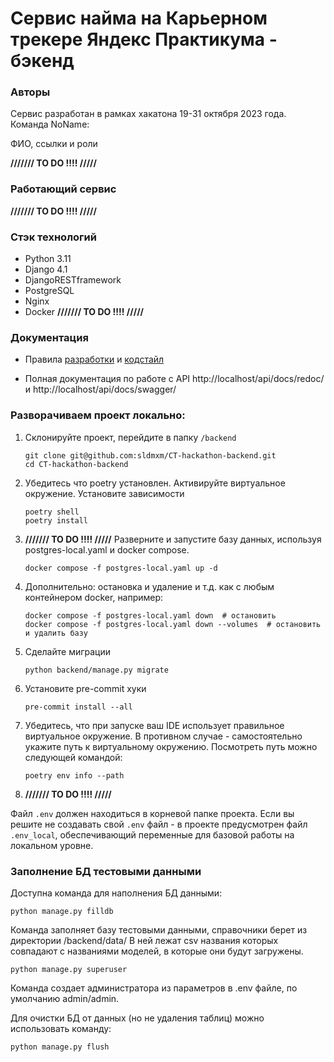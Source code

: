 # Сервис найма на Карьерном трекере Яндекс Практикума - бэкенд

### Авторы
Сервис разработан в рамках хакатона 19-31 октября 2023 года.
Команда NoName:

ФИО, ссылки и роли

**/////// TO DO !!!! /////**

### Работающий сервис
**/////// TO DO !!!! /////**

### Cтэк технологий
- Python 3.11
- Django 4.1
- DjangoRESTframework
- PostgreSQL
- Nginx
- Docker
**/////// TO DO !!!! /////**

### Документация
- Правила [разработки](/docs/dev_rules.md) и [кодстайл](/docs/codestyle.md)

- Полная документация по работе с API http://localhost/api/docs/redoc/ и http://localhost/api/docs/swagger/

### Разворачиваем проект локально:
1. Склонируйте проект, перейдите в папку `/backend`
    ```shell
    git clone git@github.com:sldmxm/CT-hackathon-backend.git
    cd CT-hackathon-backend
    ```
2. Убедитесь что poetry установлен. Активируйте виртуальное окружение. Установите зависимости
    ```shell
    poetry shell
    poetry install
    ```
3. **/////// TO DO !!!! /////**
Разверните и запустите базу данных, используя postgres-local.yaml и docker compose.
    ```shell
    docker compose -f postgres-local.yaml up -d
    ```
4. Дополнительно: остановка и удаление и т.д. как с любым контейнером docker, например:
    ```shell
    docker compose -f postgres-local.yaml down  # остановить
    docker compose -f postgres-local.yaml down --volumes  # остановить и удалить базу
    ```
5. Сделайте миграции
    ```
    python backend/manage.py migrate
    ```
6. Установите pre-commit хуки
    ```shell
    pre-commit install --all
    ```
7. Убедитесь, что при запуске ваш IDE использует правильное виртуальное окружение. В противном случае - самостоятельно укажите путь к виртуальному окружению. Посмотреть путь можно следующей командой:
    ```shell
    poetry env info --path
    ```
8. **/////// TO DO !!!! /////**

Файл `.env` должен находиться в корневой папке проекта. Если вы решите не создавать свой `.env` файл - в проекте предусмотрен файл `.env_local`, обеспечивающий переменные для базовой работы на локальном уровне.

### Заполнение БД тестовыми данными
Доступна команда для наполнения БД данными:
```
python manage.py filldb
```
Команда заполняет базу тестовыми данными, справочники берет из директории /backend/data/
В ней лежат csv названия которых совпадают с названиями моделей, в которые они будут загружены.
```
python manage.py superuser
```
Команда создает администратора из параметров в .env файле, по умолчанию admin/admin.

Для очистки БД от данных (но не удаления таблиц) можно использовать команду:
```
python manage.py flush
```
